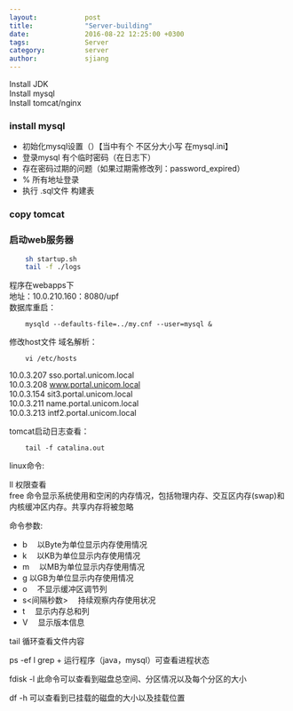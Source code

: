 ```yaml
---
layout:            post
title:             "Server-building"
date:              2016-08-22 12:25:00 +0300
tags:              Server 
category:          server
author:            sjiang
---
```


Install JDK  
Install mysql  
Install tomcat/nginx


### install mysql
	
- 初始化mysql设置（）【当中有个 不区分大小写 在mysql.ini】
- 登录mysql 有个临时密码（在日志下）
- 存在密码过期的问题（如果过期需修改列：password_expired）
- % 所有地址登录
- 执行 .sql文件 构建表

### copy tomcat

### 启动web服务器
```bash
	sh startup.sh
	tail -f ./logs
```

程序在webapps下  
地址：10.0.210.160：8080/upf  
数据库重启：
```
	mysqld --defaults-file=../my.cnf --user=mysql &
```  
修改host文件 域名解析：	
```
	vi /etc/hosts
```

10.0.3.207      sso.portal.unicom.local  
10.0.3.208      www.portal.unicom.local  
10.0.3.154      sit3.portal.unicom.local  
10.0.3.211   	name.portal.unicom.local  
10.0.3.213 		intf2.portal.unicom.local

tomcat启动日志查看：
```
	tail -f catalina.out
```


linux命令:

ll  权限查看  
free 命令显示系统使用和空闲的内存情况，包括物理内存、交互区内存(swap)和内核缓冲区内存。共享内存将被忽略

命令参数:

- b 　以Byte为单位显示内存使用情况
- k 　以KB为单位显示内存使用情况
- m 　以MB为单位显示内存使用情况
- g   以GB为单位显示内存使用情况
- o 　不显示缓冲区调节列
- s<间隔秒数> 　持续观察内存使用状况
- t 　显示内存总和列
- V 　显示版本信息

tail		循环查看文件内容

ps -ef l grep + 运行程序（java，mysql）可查看进程状态

fdisk -l		此命令可以查看到磁盘总空间、分区情况以及每个分区的大小

df -h		可以查看到已挂载的磁盘的大小以及挂载位置
